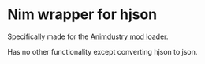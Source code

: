 # Nim wrapper for hjson

Specifically made for the [Animdustry mod loader](https://github.com/Pasu4/animdustry).

Has no other functionality except converting hjson to json.